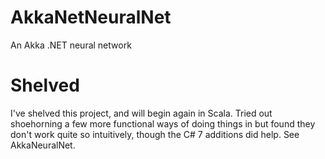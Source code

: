 # AkkaNetNeuralNet
An Akka .NET neural network

# Shelved
I've shelved this project, and will begin again in Scala.
Tried out shoehorning a few more functional ways of doing things in but found they don't work quite so intuitively, though the C# 7 additions did help.
See AkkaNeuralNet.